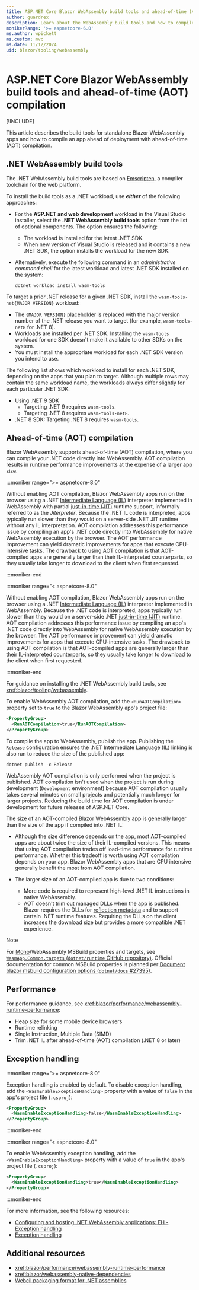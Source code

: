 ```yaml
---
title: ASP.NET Core Blazor WebAssembly build tools and ahead-of-time (AOT) compilation
author: guardrex
description: Learn about the WebAssembly build tools and how to compile a Blazor WebAssembly app ahead of deployment with ahead-of-time (AOT) compilation.
monikerRange: '>= aspnetcore-6.0'
ms.author: wpickett
ms.custom: mvc
ms.date: 11/12/2024
uid: blazor/tooling/webassembly
---
```

# ASP.NET Core Blazor WebAssembly build tools and ahead-of-time (AOT) compilation

[!INCLUDE[](~/includes/not-latest-version.md)]

This article describes the build tools for standalone Blazor WebAssembly apps and how to compile an app ahead of deployment with ahead-of-time (AOT) compilation.

## .NET WebAssembly build tools

The .NET WebAssembly build tools are based on [Emscripten](https://emscripten.org/), a compiler toolchain for the web platform.

To install the build tools as a .NET workload, use ***either*** of the following approaches:

* For the **ASP.NET and web development** workload in the Visual Studio installer, select the **.NET WebAssembly build tools** option from the list of optional components. The option ensures the following:
  * The workload is installed for the latest .NET SDK.
  * When new version of Visual Studio is released and it contains a new .NET SDK, the option installs the workload for the new SDK.
* Alternatively, execute the following command in an *administrative command shell* for the latest workload and latest .NET SDK installed on the system:

  ```dotnetcli
  dotnet workload install wasm-tools
  ```

To target a prior .NET release for a given .NET SDK, install the `wasm-tools-net{MAJOR VERSION}` workload:

* The `{MAJOR VERSION}` placeholder is replaced with the major version number of the .NET release you want to target (for example, `wasm-tools-net8` for .NET 8).
* Workloads are installed per .NET SDK. Installing the `wasm-tools` workload for one SDK doesn't make it available to other SDKs on the system.
* You must install the appropriate workload for each .NET SDK version you intend to use.

The following list shows which workload to install for each .NET SDK, depending on the apps that you plan to target. Although multiple rows may contain the same workload name, the workloads always differ slightly for each particular .NET SDK.

<!-- UPDATE 10.0 - Surface new content 

* .NET 10 SDK
  * Targeting .NET 10 requires `wasm-tools`.
  * Targeting .NET 9 requires `wasm-tools-net9`.
  * Targeting .NET 8 requires `wasm-tools-net8`.

-->

* Using .NET 9 SDK
  * Targeting .NET 9 requires `wasm-tools`.
  * Targeting .NET 8 requires `wasm-tools-net8`.
* .NET 8 SDK: Targeting .NET 8 requires `wasm-tools`.

## Ahead-of-time (AOT) compilation

Blazor WebAssembly supports ahead-of-time (AOT) compilation, where you can compile your .NET code directly into WebAssembly. AOT compilation results in runtime performance improvements at the expense of a larger app size.

:::moniker range=">= aspnetcore-8.0"

Without enabling AOT compilation, Blazor WebAssembly apps run on the browser using a .NET [Intermediate Language (IL)](/dotnet/standard/glossary#il) interpreter implemented in WebAssembly with partial [just-in-time (JIT)](/dotnet/standard/glossary#jit) runtime support, informally referred to as the *Jiterpreter*. Because the .NET IL code is interpreted, apps typically run slower than they would on a server-side .NET JIT runtime without any IL interpretation. AOT compilation addresses this performance issue by compiling an app's .NET code directly into WebAssembly for native WebAssembly execution by the browser. The AOT performance improvement can yield dramatic improvements for apps that execute CPU-intensive tasks. The drawback to using AOT compilation is that AOT-compiled apps are generally larger than their IL-interpreted counterparts, so they usually take longer to download to the client when first requested.

:::moniker-end

:::moniker range="< aspnetcore-8.0"

Without enabling AOT compilation, Blazor WebAssembly apps run on the browser using a .NET [Intermediate Language (IL)](/dotnet/standard/glossary#il) interpreter implemented in WebAssembly. Because the .NET code is interpreted, apps typically run slower than they would on a server-side .NET [just-in-time (JIT)](/dotnet/standard/glossary#jit) runtime. AOT compilation addresses this performance issue by compiling an app's .NET code directly into WebAssembly for native WebAssembly execution by the browser. The AOT performance improvement can yield dramatic improvements for apps that execute CPU-intensive tasks. The drawback to using AOT compilation is that AOT-compiled apps are generally larger than their IL-interpreted counterparts, so they usually take longer to download to the client when first requested.

:::moniker-end

For guidance on installing the .NET WebAssembly build tools, see <xref:blazor/tooling/webassembly>.

To enable WebAssembly AOT compilation, add the `<RunAOTCompilation>` property set to `true` to the Blazor WebAssembly app's project file:

```xml
<PropertyGroup>
  <RunAOTCompilation>true</RunAOTCompilation>
</PropertyGroup>
```

To compile the app to WebAssembly, publish the app. Publishing the `Release` configuration ensures the .NET Intermediate Language (IL) linking is also run to reduce the size of the published app:

```dotnetcli
dotnet publish -c Release
```

WebAssembly AOT compilation is only performed when the project is published. AOT compilation isn't used when the project is run during development (`Development` environment) because AOT compilation usually takes several minutes on small projects and potentially much longer for larger projects. Reducing the build time for AOT compilation is under development for future releases of ASP.NET Core.

The size of an AOT-compiled Blazor WebAssembly app is generally larger than the size of the app if compiled into .NET IL:

* Although the size difference depends on the app, most AOT-compiled apps are about twice the size of their IL-compiled versions. This means that using AOT compilation trades off load-time performance for runtime performance. Whether this tradeoff is worth using AOT compilation depends on your app. Blazor WebAssembly apps that are CPU intensive generally benefit the most from AOT compilation.

* The larger size of an AOT-compiled app is due to two conditions:

  * More code is required to represent high-level .NET IL instructions in native WebAssembly.
  * AOT doesn't trim out managed DLLs when the app is published. Blazor requires the DLLs for [reflection metadata](/dotnet/csharp/advanced-topics/reflection-and-attributes/) and to support certain .NET runtime features. Requiring the DLLs on the client increases the download size but provides a more compatible .NET experience.

> [!NOTE]
> For [Mono](https://github.com/mono/mono)/WebAssembly MSBuild properties and targets, see [`WasmApp.Common.targets` (`dotnet/runtime` GitHub repository)](https://github.com/dotnet/runtime/blob/main/src/mono/wasm/build/WasmApp.Common.targets). Official documentation for common MSBuild properties is planned per [Document blazor msbuild configuration options (`dotnet/docs` #27395)](https://github.com/dotnet/docs/issues/27395).

## Performance

For performance guidance, see <xref:blazor/performance/webassembly-runtime-performance>:

* Heap size for some mobile device browsers
* Runtime relinking
* Single Instruction, Multiple Data (SIMD)
* Trim .NET IL after ahead-of-time (AOT) compilation (.NET 8 or later)

## Exception handling

:::moniker range=">= aspnetcore-8.0"

Exception handling is enabled by default. To disable exception handling, add the `<WasmEnableExceptionHandling>` property with a value of `false` in the app's project file (`.csproj`):

```xml
<PropertyGroup>
  <WasmEnableExceptionHandling>false</WasmEnableExceptionHandling>
</PropertyGroup>
```

:::moniker-end

:::moniker range="< aspnetcore-8.0"

To enable WebAssembly exception handling, add the `<WasmEnableExceptionHandling>` property with a value of `true` in the app's project file (`.csproj`):

```xml
<PropertyGroup>
  <WasmEnableExceptionHandling>true</WasmEnableExceptionHandling>
</PropertyGroup>
```

:::moniker-end

For more information, see the following resources:

* [Configuring and hosting .NET WebAssembly applications: EH - Exception handling](https://github.com/dotnet/runtime/blob/main/src/mono/wasm/features.md#eh---exception-handling)
* [Exception handling](https://github.com/WebAssembly/exception-handling/blob/master/proposals/exception-handling/Exceptions.md)

## Additional resources

* <xref:blazor/performance/webassembly-runtime-performance>
* <xref:blazor/webassembly-native-dependencies>
* [Webcil packaging format for .NET assemblies](xref:blazor/host-and-deploy/webassembly/index#webcil-packaging-format-for-net-assemblies)

